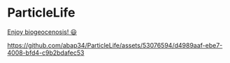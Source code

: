 # ParticleLife


[Enjoy biogeocenosis! 😃](abap34.com/particle_life.html)


https://github.com/abap34/ParticleLife/assets/53076594/d4989aaf-ebe7-4008-bfd4-c9b2bdafec53

